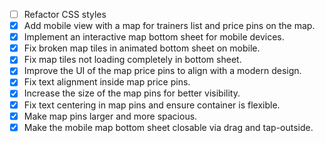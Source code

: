 - [ ] Refactor CSS styles
- [x] Add mobile view with a map for trainers list and price pins on the map.
- [x] Implement an interactive map bottom sheet for mobile devices.
- [x] Fix broken map tiles in animated bottom sheet on mobile.
- [x] Fix map tiles not loading completely in bottom sheet.
- [x] Improve the UI of the map price pins to align with a modern design.
- [x] Fix text alignment inside map price pins.
- [x] Increase the size of the map pins for better visibility.
- [x] Fix text centering in map pins and ensure container is flexible.
- [x] Make map pins larger and more spacious.
- [x] Make the mobile map bottom sheet closable via drag and tap-outside.